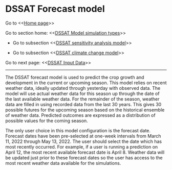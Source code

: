 # DSSAT Forecast model

Go to <<[Home page](index.md)>>

Go to section home: <<[DSSAT Model simulation types](Model_types.md)>>

- Go to subsection <<[DSSAT sensitivity analysis model](Model_sensitivity.md)>>

- Go to subsection <<[DSSAT climate change model](Model_climate_change.md)>>

Go to next page: <<[DSSAT Input Data](Input_data.md)>>

---

The DSSAT forecast model is used to predict the crop growth and development in the current or upcoming season. This model relies on recent weather data, ideally updated through yesterday with observed data. The model will use actual weather data for this season up through the date of the last available weather data. For the remainder of the season, weather data are filled in using recorded data from the last 30 years. This gives 30 possible futures for the upcoming season based on the historical ensemble of weather data. Predicted outcomes are expressed as a distribution of possible values for the coming season.

The only user choice in this model configuration is the forecast date. Forecast dates have been pre-selected at one-week intervals from March 11, 2022 through May 13, 2022. The user should select the date which has most recently occurred. For example, if a user is running a prediction on April 12, the most recent available forecast date is April 8. Weather data will be updated just prior to these forecast dates so the user has access to the most recent weather data available for the simulations. 

 <!-- -->
